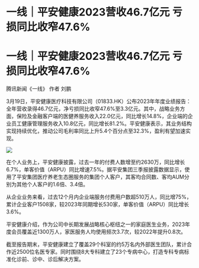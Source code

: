 # 一线｜平安健康2023营收46.7亿元 亏损同比收窄47.6%

# 一线｜平安健康2023营收46.7亿元 亏损同比收窄47.6%

腾讯新闻《一线》 作者 刘鹏

3月19日，平安健康医疗科技有限公司（01833.HK）公布2023年年度业绩报告：全年营收录得46.7亿元，净亏损同比收窄47.6%至3.3亿元。其中，战略业务方面，保险及金融客户端的医健养服务收入22.0亿元，同比增长14.8%，企业端的企业员工健康管理服务收入10.8亿元，同比增长81.2%。平安健康表示，其业务结构实现持续优化，推动公司毛利率同比上升5.4个百分点至32.3%，盈利有望加速实现。

![](https://inews.gtimg.com/sh_newsapp_bt/0/15824848970/1000)

在个人业务上，平安健康披露，过去一年的付费人数增至约2630万，同比增长6.7%，单客价值（ARPU）同比增速7.5%。据平安集团三季报披露数据显示，使用了平安集团医疗养老生态圈服务的集团个人客户，其客均合同数、客均AUM分别为其他个人客户的1.6倍、3.4倍。
‌‌‌‌

从企业业务来看，过去12个月内企业端服务付费用户数超510万人，同比增75%，累计企业客户1508家，较2023年同期增长530家，单客价值（ARPU）同比增长3.6%。

平安健康介绍，作为公司中长期发展战略核心枢纽之一的家庭医生业务，2023年度会员覆盖近1300万人，家医服务人均使用频次3.7次，较2022年提升0.8次。

‌截至报告期末，平安健康建立了覆盖29个科室的约5万名内外部医生团队，累计合作近2500位名医专家。同时围绕8大专科建立了23个专病中心，打造专科专病标准化诊前、诊中、诊后解决方案。

